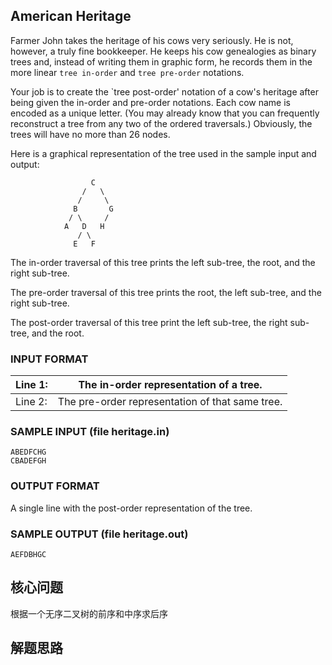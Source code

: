 ## American Heritage

Farmer John takes the heritage of his cows very seriously. He is not, however, a truly fine bookkeeper. He keeps his cow genealogies as binary trees and, instead of writing them in graphic form, he records them in the more linear `tree in-order` and `tree pre-order` notations.

Your job is to create the `tree post-order' notation of a cow's heritage after being given the in-order and pre-order notations. Each cow name is encoded as a unique letter. (You may already know that you can frequently reconstruct a tree from any two of the ordered traversals.) Obviously, the trees will have no more than 26 nodes.

Here is a graphical representation of the tree used in the sample input and output:

```
                  C
                /   \
               /     \
              B       G
             / \     /
            A   D   H
               / \
              E   F

```

The in-order traversal of this tree prints the left sub-tree, the root, and the right sub-tree.

The pre-order traversal of this tree prints the root, the left sub-tree, and the right sub-tree.

The post-order traversal of this tree print the left sub-tree, the right sub-tree, and the root.

### INPUT FORMAT

| Line 1: | The in-order representation of a tree.   |
| ------- | ---------------------------------------- |
| Line 2: | The pre-order representation of that same tree. |

### SAMPLE INPUT (file heritage.in)

```
ABEDFCHG
CBADEFGH

```

### OUTPUT FORMAT

A single line with the post-order representation of the tree.

### SAMPLE OUTPUT (file heritage.out)

```
AEFDBHGC 
```

## 核心问题

根据一个无序二叉树的前序和中序求后序

## 解题思路

